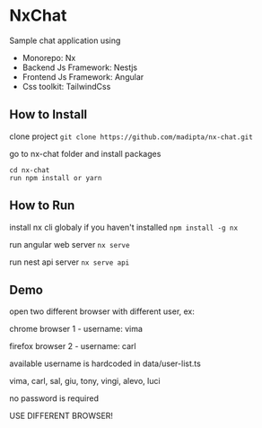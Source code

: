 # NxChat
Sample chat application using
- Monorepo: Nx
- Backend Js Framework: Nestjs
- Frontend Js Framework: Angular
- Css toolkit: TailwindCss


## How to Install

clone project
`git clone https://github.com/madipta/nx-chat.git`

go to nx-chat folder and install packages
```
cd nx-chat
run npm install or yarn
```


## How to Run

install nx cli globaly if you haven't installed
`npm install -g nx`

run angular web server
`nx serve`

run nest api server
`nx serve api`


## Demo

open two different browser with different user, ex:

chrome browser 1 - username: vima

firefox browser 2 - username: carl

available username is hardcoded in data/user-list.ts

vima, carl, sal, giu, tony, vingi, alevo, luci

no password is required

USE DIFFERENT BROWSER!
